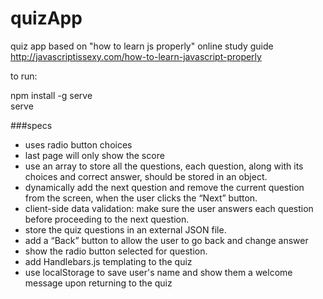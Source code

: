 # quizApp
quiz app based on "how to learn js properly" online study guide  
<http://javascriptissexy.com/how-to-learn-javascript-properly>

to run:

npm install -g serve  
serve

###specs
- uses radio button choices
- last page will only show the score
- use an array to store all the questions, each question, along with its choices and correct answer, should be stored in an object. 
- dynamically add the next question and remove the current question from the screen, when the user clicks the “Next” button.
- client-side data validation: make sure the user answers each question before proceeding to the next question.
- store the quiz questions in an external JSON file.
- add a “Back” button to allow the user to go back and change answer
- show the radio button selected for question.
- add Handlebars.js templating to the quiz
- use localStorage to save user's name and show them a welcome message upon returning to the quiz